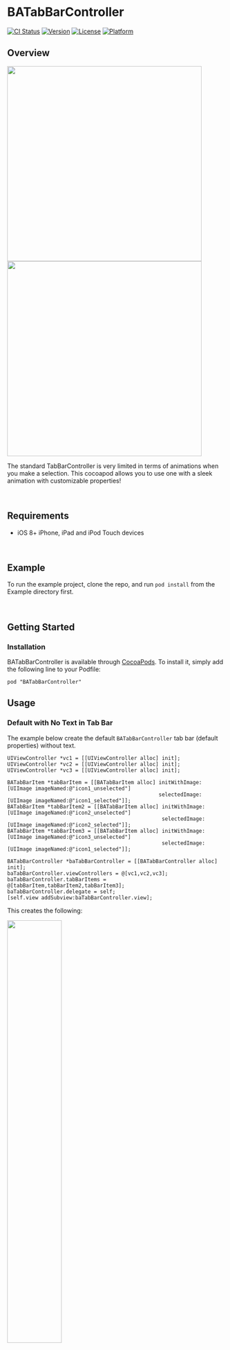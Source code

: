 # BATabBarController

[![CI Status](http://img.shields.io/travis/antiguab/BATabBarController.svg?style=flat)](https://travis-ci.org/antiguab/BATabBarController)
[![Version](https://img.shields.io/cocoapods/v/BATabBarController.svg?style=flat)](http://cocoapods.org/pods/BATabBarController)
[![License](https://img.shields.io/cocoapods/l/BATabBarController.svg?style=flat)](http://cocoapods.org/pods/BATabBarController)
[![Platform](https://img.shields.io/cocoapods/p/BATabBarController.svg?style=flat)](http://cocoapods.org/pods/BATabBarController)

## Overview
<img src="https://raw.githubusercontent.com/antiguab/BATabBarController/master/readmeAssets/gif1.gif" width="450px" />
<img src="https://raw.githubusercontent.com/antiguab/BATabBarController/master/readmeAssets/gif2.gif" width="450px" />


The standard TabBarController is very limited in terms of animations when you make a selection. This cocoapod allows you to use one with a sleek animation with customizable properties!

<br/>

## Requirements
* iOS 8+ iPhone, iPad and iPod Touch devices

<br/>

## Example

To run the example project, clone the repo, and run `pod install` from the Example directory first.

<br/>

## Getting Started
### Installation

BATabBarController is available through [CocoaPods](http://cocoapods.org). To install
it, simply add the following line to your Podfile:

```
pod "BATabBarController"
```

## Usage
### Default with No Text in Tab Bar

The example below create the default `BATabBarController` tab bar (default properties) without text.

```objc
UIViewController *vc1 = [[UIViewController alloc] init];
UIViewController *vc2 = [[UIViewController alloc] init];
UIViewController *vc3 = [[UIViewController alloc] init];

BATabBarItem *tabBarItem = [[BATabBarItem alloc] initWithImage:[UIImage imageNamed:@"icon1_unselected"]      
                                                 selectedImage:[UIImage imageNamed:@"icon1_selected"]];
BATabBarItem *tabBarItem2 = [[BATabBarItem alloc] initWithImage:[UIImage imageNamed:@"icon2_unselected"]      
                                                  selectedImage:[UIImage imageNamed:@"icon2_selected"]];
BATabBarItem *tabBarItem3 = [[BATabBarItem alloc] initWithImage:[UIImage imageNamed:@"icon3_unselected"]      
                                                  selectedImage:[UIImage imageNamed:@"icon1_selected"]];

BATabBarController *baTabBarController = [[BATabBarController alloc] init];
baTabBarController.viewControllers = @[vc1,vc2,vc3];
baTabBarController.tabBarItems = @[tabBarItem,tabBarItem2,tabBarItem3];                                                        baTabBarController.delegate = self;
[self.view addSubview:baTabBarController.view];
```

This creates the following:

<img src="https://raw.githubusercontent.com/antiguab/BATabBarController/master/readmeAssets/example1.png" width="50%" />

### Default with Text in Tab Bar

The example below create the default `BATabBarController` tab bar (default properties) with text.

```objc
UIViewController *vc1 = [[UIViewController alloc] init];
UIViewController *vc2 = [[UIViewController alloc] init];
UIViewController *vc3 = [[UIViewController alloc] init];

NSMutableAttributedString *option1 = [[NSMutableAttributedString alloc] initWithString:@"Option1"];
[option1 addAttribute:NSForegroundColorAttributeName value:[UIColor colorWithHex:0xF0F2F6] range:NSMakeRange(0,option1.length)];
BATabBarItem *tabBarItem = [[BATabBarItem alloc] initWithImage:[UIImage imageNamed:@"icon1_unselected"]    
                                                 selectedImage:[UIImage imageNamed:@"icon1_selected"]
                                                         title:option1];

NSMutableAttributedString *option2 = [[NSMutableAttributedString alloc] initWithString:@"Option2"];
[option2 addAttribute:NSForegroundColorAttributeName value:[UIColor colorWithHex:0xF0F2F6] range:NSMakeRange(0,option2.length)];
BATabBarItem *tabBarItem2 = [[BATabBarItem alloc] initWithImage:[UIImage imageNamed:@"icon2_unselected"]
                                                  selectedImage:[UIImage imageNamed:@"icon2_selected"]
                                                          title:option2];

NSMutableAttributedString * option3 = [[NSMutableAttributedString alloc] initWithString:@"Option3"];
[option3 addAttribute:NSForegroundColorAttributeName value:[UIColor colorWithHex:0xF0F2F6] range:NSMakeRange(0,option3.length)];
BATabBarItem *tabBarItem3 = [[BATabBarItem alloc] initWithImage:[UIImage imageNamed:@"icon3_unselected"]
                                                  selectedImage:[UIImage imageNamed:@"icon3_selected"]
                                                          title:option3];

BATabBarController *baTabBarController = [[BATabBarController alloc] init];
baTabBarController.viewControllers = @[vc1,vc2,vc3];
baTabBarController.tabBarItems = @[tabBarItem,tabBarItem2,tabBarItem3];                                                        baTabBarController.delegate = self;
[self.view addSubview:baTabBarController.view];
```

This creates the following:

<img src="https://raw.githubusercontent.com/antiguab/BATabBarController/master/readmeAssets/example2.png" width="50%" />


### Badges

Badges can be created with the `BATabBarBadge` class. After creating a badge you can simply assign it to the `.badge` property of a `BATabBarItem`:

``` Objective-c
BATabBarBadge *badge = [[BATabBarBadge alloc] initWithValue:@8 backgroundColor:[UIColor redColor]];
tabBarItem.badge = badge;

BATabBarBadge *badge3 = [[BATabBarBadge alloc] initWithValue:@8234 backgroundColor:[UIColor redColor]];
tabBarItem3.badge = badge3;
```

This creates the following:
<img src="https://raw.githubusercontent.com/antiguab/BATabBarController/master/readmeAssets/example6.png" width="50%" />


##Methods
###Set Selected View Controller
You can change the currently selected tab bar item programatically by using the method below. To avoid
the animation pass `false` in the second parameter:
`setSelectedViewController:(UIViewController*)viewController animated:(BOOL)animated`

### BATabBarControllerDelegate
If you'd like to add external actions when a tab item is selected, you can use:
`tabBarController:(BATabBarController *)tabBarControllerdidSelectViewController:(UIViewController *)viewController`

### Properties
#### Tab Bar Color
To change the color of the tab bar, you can change the `tabBarBackgroundColor` property of the `BATabBarController` instance.

```objc
baTabBarController.tabBarBackgroundColor = [UIColor blackColor];
```

result:
<br/>
<img src="https://raw.githubusercontent.com/antiguab/BATabBarController/master/readmeAssets/example3.png" width="50%" />


#### Tab Bar Item Stroke Color
To change the color of the stroke in the animation, you can change the `tabBarItemStrokeColor` property of the `BATabBarController` instance.

```objc
baTabBarController.tabBarItemStrokeColor = [UIColor blueColor];
```
result:
<br/>
<img src="https://raw.githubusercontent.com/antiguab/BATabBarController/master/readmeAssets/example4.png" width="50%" />


#### Tab Bar Item Line Width
To change the size of the stroke in the animation, you can change the `tabBarItemLineWidth` property of the `BATabBarController` instance.

```objc
baTabBarController.tabBarItemLineWidth = 1.0;
```

result:
<br/>
<img src="https://raw.githubusercontent.com/antiguab/BATabBarController/master/readmeAssets/example5.png" width="50%" />

## ChangeLog
#### Version 0.1.2 (06.21.2016)
- Platform version supports 8.0+

#### Version 0.1.1 (05.20.2016)
- Platform version supports 8.1+

#### Version 0.1.0 (05.18.2016)
- Initial release

#### Further informations
-  N/A

#### Known issues

## Author

Bryan Antigua, antigua.B@gmail.com - [bryanantigua.com](bryanantigua.com)

## License

`BATabBarController` is available under the MIT license. See the LICENSE file for more info.
